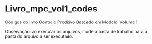 # Livro_mpc_vol1_codes
Códigos do livro Controle Preditivo Baseado em Modelo: Volume 1


Observação: ao executar os arquivos, mude a pasta de trabalho para a pasta do arquivo a ser executado.